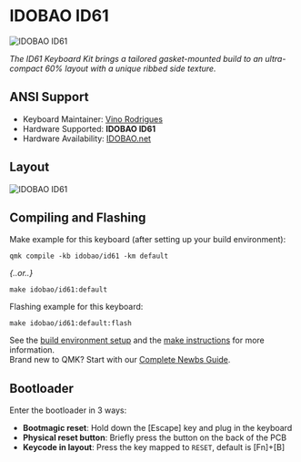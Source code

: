 # IDOBAO ID61

![IDOBAO ID61](https://idobao.github.io/assets/img/idobao-id61.png)

*The ID61 Keyboard Kit brings a tailored gasket-mounted build to an ultra-compact 60% layout with a unique ribbed side texture.*

## ANSI Support

* Keyboard Maintainer: [Vino Rodrigues](https://github.com/vinorodrigues)
* Hardware Supported: **IDOBAO ID61**
* Hardware Availability: [IDOBAO.net](https://idobao.net/search?type=product&q=id61*)

## Layout

![IDOBAO ID61](https://idobao.github.io/kle/idobao-id61.png)

## Compiling and Flashing

Make example for this keyboard (after setting up your build environment):

    qmk compile -kb idobao/id61 -km default

*{..or..}*

    make idobao/id61:default

Flashing example for this keyboard:

    make idobao/id61:default:flash

See the [build environment setup](https://docs.qmk.fm/#/getting_started_build_tools) and the [make instructions](https://docs.qmk.fm/#/getting_started_make_guide) for more information. <br>
Brand new to QMK? Start with our [Complete Newbs Guide](https://docs.qmk.fm/#/newbs).

## Bootloader

Enter the bootloader in 3 ways:

* **Bootmagic reset**: Hold down the [Escape] key and plug in the keyboard
* **Physical reset button**: Briefly press the button on the back of the PCB
* **Keycode in layout**: Press the key mapped to `RESET`, default is [Fn]+[B]
